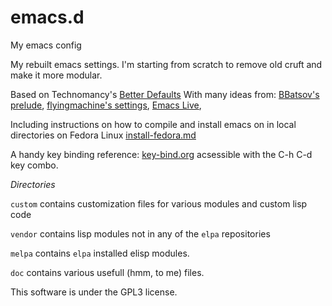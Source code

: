 emacs.d
=======

My emacs config

My rebuilt emacs settings.
I'm starting from scratch to remove old cruft and make it more modular.

Based on Technomancy's [Better Defaults](https://github.com/technomancy/better-defaults)
With many ideas from: 
    [BBatsov's prelude](https://github.com/bbatsov/prelude),
    [flyingmachine's settings](https://github.com/flyingmachine/emacs.d),
    [Emacs Live](https://github.com/overtone/emacs-live),

Including instructions on how to compile and install emacs on in local directories on Fedora Linux [install-fedora.md](./doc/install-fedora.md)

A handy key binding reference: [key-bind.org](./doc/key-bind.org) acsessible with the C-h C-d key combo.

*Directories*

```custom```      contains customization files for various modules and custom lisp code

```vendor```      contains lisp modules not in any of the ```elpa``` repositories

```melpa```       contains ```elpa``` installed elisp modules.

```doc```         contains various usefull (hmm, to me) files.


This software is under the GPL3 license.
